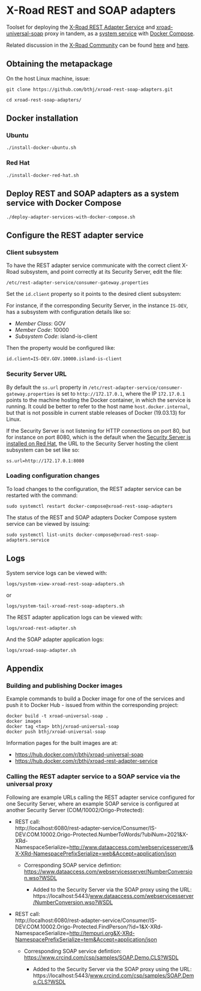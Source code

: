 # X-Road REST and SOAP adapters

Toolset for deploying the [X-Road REST Adapter Service](https://github.com/nordic-institute/REST-adapter-service) and [xroad-universal-soap](https://github.com/nanndoj/xroad-universal-soap) proxy in tandem, as a [system service](https://en.wikipedia.org/wiki/Systemd) with [Docker Compose](https://docs.docker.com/compose/).

Related discussion in the [X-Road Community](https://x-road.global/join-the-x-road-community) can be found [here](https://jointxroad.slack.com/archives/CA66FG50T/p1568646102000400?thread_ts=1568197829.006100&cid=CA66FG50T) and [here](https://jointxroad.slack.com/archives/CDBRLMZNW/p1603813289036700?thread_ts=1602609405.030800&cid=CDBRLMZNW).

## Obtaining the metapackage

On the host Linux machine, issue:
```
git clone https://github.com/bthj/xroad-rest-soap-adapters.git

cd xroad-rest-soap-adapters/
```


## Docker installation

### Ubuntu

```
./install-docker-ubuntu.sh
```

### Red Hat

```
./install-docker-red-hat.sh
```

## Deploy REST and SOAP adapters as a system service with Docker Compose

```
./deploy-adapter-services-with-docker-compose.sh
```

## Configure the REST adapter service

### Client subsystem

To have the REST adapter service communicate with the correct client X-Road subsystem, and point correctly at its Security Server, edit the file:

```
/etc/rest-adapter-service/consumer-gateway.properties
```

Set the `id.client` property so it points to the desired client subsystem:

For instance, if the corresponding Security Server, in the instance `IS-DEV`, has a subsystem with configuration details like so:
- *Member Class*:  GOV
- *Member Code*:  10000
- *Subsystem Code*:  island-is-client

Then the property would be configured like:
```
id.client=IS-DEV.GOV.10000.island-is-client
```

### Security Server URL

By default the `ss.url` property in `/etc/rest-adapter-service/consumer-gateway.properties` is set to `http://172.17.0.1`, where the IP `172.17.0.1` points to the machine hosting the Docker container, in which the service is running.  It could be better to refer to the host name `host.docker.internal`, but that is not possible in current stable releases of Docker (19.03.13) for Linux.

If the Security Server is not listening for HTTP connections on port 80, but for instance on port 8080, which is the default when the [Security Server is installed on Red Hat](https://github.com/nordic-institute/X-Road/blob/master/doc/Manuals/ig-ss_x-road_v6_security_server_installation_guide_for_rhel.md), the URL to the Security Server hosting the client subsystem can be set like so:
```
ss.url=http://172.17.0.1:8080
```

### Loading configuration changes

To load changes to the configuration, the REST adapter service can be restarted with the command:
```
sudo systemctl restart docker-compose@xroad-rest-soap-adapters
```

The status of the REST and SOAP adapters Docker Compose system service can be viewed by issuing:
```
sudo systemctl list-units docker-compose@xroad-rest-soap-adapters.service
```

## Logs

System service logs can be viewed with:
```
logs/system-view-xroad-rest-soap-adapters.sh
```
or
```
logs/system-tail-xroad-rest-soap-adapters.sh
```

The REST adapter application logs can be viewed with:
```
logs/xroad-rest-adapter.sh
```

And the SOAP adapter application logs:
```
logs/xroad-soap-adapter.sh
```

## Appendix

### Building and publishing Docker images

Example commands to build a Docker image for one of the services and push it to Docker Hub - issued from within the corresponding project:
```
docker build -t xroad-universal-soap .   
docker images
docker tag <tag> bthj/xroad-universal-soap
docker push bthj/xroad-universal-soap
```
Information pages for the built images are at:
- https://hub.docker.com/r/bthj/xroad-universal-soap
- https://hub.docker.com/r/bthj/xroad-rest-adapter-service

### Calling the REST adapter service to a SOAP service via the universal proxy

Following are example URLs calling the REST adapter service configured for one Security Server, where an example SOAP service is configured at another Security Server (COM/10002/Origo-Protected):


- REST call:  
http://localhost:6080/rest-adapter-service/Consumer/IS-DEV.COM.10002.Origo-Protected.NumberToWords/?ubiNum=2021&X-XRd-NamespaceSerialize=http://www.dataaccess.com/webservicesserver/&X-XRd-NamespacePrefixSerialize=web&Accept=application/json

  - Corresponding SOAP service defintion:  
  https://www.dataaccess.com/webservicesserver/NumberConversion.wso?WSDL  

    - Added to the Security Server via the SOAP proxy using the URL:
  https://localhost:5443/www.dataaccess.com/webservicesserver/NumberConversion.wso?WSDL


- REST call:  
http://localhost:6080/rest-adapter-service/Consumer/IS-DEV.COM.10002.Origo-Protected.FindPerson/?id=1&X-XRd-NamespaceSerialize=http://tempuri.org&X-XRd-NamespacePrefixSerialize=tem&Accept=application/json

  - Corresponding SOAP service defintion:
  https://www.crcind.com/csp/samples/SOAP.Demo.CLS?WSDL

    - Added to the Security Server via the SOAP proxy using the URL:
  https://localhost:5443/www.crcind.com/csp/samples/SOAP.Demo.CLS?WSDL
